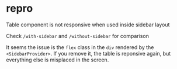 # repro

Table component is not responsive when used inside sidebar layout

Check `/with-sidebar` and `/without-sidebar` for comparison

It seems the issue is the `flex` class in the `div` rendered by the `<SidebarProvider>`. If you remove it, the table is reponsive again, but everything else is misplaced in the screen.

